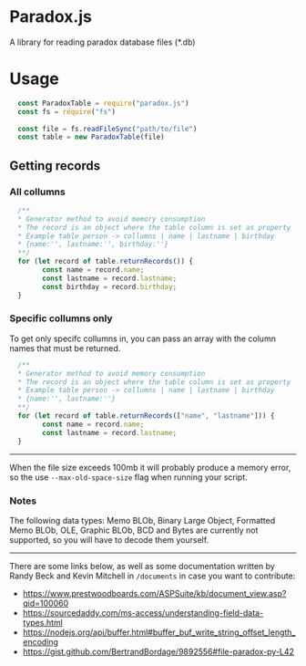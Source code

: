 # Paradox.js
A library for reading paradox database files (*.db)


# Usage
```javascript
  const ParadoxTable = require("paradox.js")
  const fs = require("fs")
  
  const file = fs.readFileSync("path/to/file")
  const table = new ParadoxTable(file)
```

## Getting records

###  All collumns
```javascript
  /** 
  * Generator method to avoid memory consumption
  * The record is an object where the table column is set as property
  * Example table person -> collumns | name | lastname | birthday
  * {name:'', lastname:'', birthday:''} 
  **/
  for (let record of table.returnRecords()) {
        const name = record.name;
        const lastname = record.lastname;
        const birthday = record.birthday;
  }
```

### Specific collumns only
To get only specifc collumns in, you can pass an array with the column names that must be returned.
```javascript
  /** 
  * Generator method to avoid memory consumption
  * The record is an object where the table column is set as property
  * Example table person -> collumns | name | lastname | birthday
  * {name:'', lastname:''} 
  **/
  for (let record of table.returnRecords(["name", "lastname"])) {
        const name = record.name;
        const lastname = record.lastname;
  }
```

---
When the file size exceeds 100mb it will probably produce a memory error, so the use `--max-old-space-size` flag when running your script.


### Notes

The following data types: Memo BLOb, Binary Large Object, Formatted Memo BLOb, OLE, Graphic BLOb, BCD and Bytes are currently not supported, so you will have to decode them yourself.

***

There are some links below, as well as some documentation written by Randy Beck and Kevin Mitchell in `/documents` in case you want to contribute:

+ https://www.prestwoodboards.com/ASPSuite/kb/document_view.asp?qid=100060
+ https://sourcedaddy.com/ms-access/understanding-field-data-types.html
+ https://nodejs.org/api/buffer.html#buffer_buf_write_string_offset_length_encoding
+ https://gist.github.com/BertrandBordage/9892556#file-paradox-py-L42
